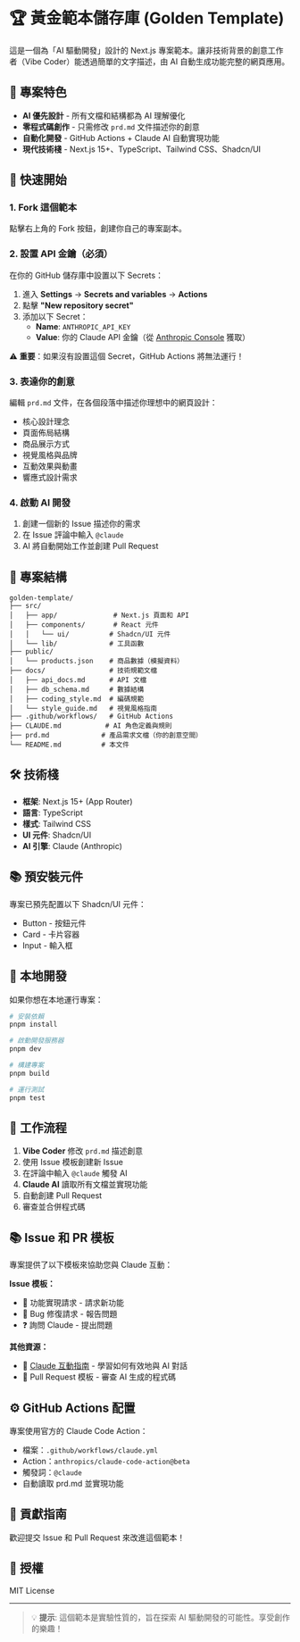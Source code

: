 # 🏆 黃金範本儲存庫 (Golden Template)

這是一個為「AI 驅動開發」設計的 Next.js 專案範本。讓非技術背景的創意工作者（Vibe Coder）能透過簡單的文字描述，由 AI 自動生成功能完整的網頁應用。

## 🎯 專案特色

- **AI 優先設計** - 所有文檔和結構都為 AI 理解優化
- **零程式碼創作** - 只需修改 `prd.md` 文件描述你的創意
- **自動化開發** - GitHub Actions + Claude AI 自動實現功能
- **現代技術棧** - Next.js 15+、TypeScript、Tailwind CSS、Shadcn/UI

## 🚀 快速開始

### 1. Fork 這個範本

點擊右上角的 Fork 按鈕，創建你自己的專案副本。

### 2. 設置 API 金鑰（必須）

在你的 GitHub 儲存庫中設置以下 Secrets：

1. 進入 **Settings** → **Secrets and variables** → **Actions**
2. 點擊 **"New repository secret"**
3. 添加以下 Secret：
   - **Name**: `ANTHROPIC_API_KEY`
   - **Value**: 你的 Claude API 金鑰（從 [Anthropic Console](https://console.anthropic.com/) 獲取）

⚠️ **重要**：如果沒有設置這個 Secret，GitHub Actions 將無法運行！

### 3. 表達你的創意

編輯 `prd.md` 文件，在各個段落中描述你理想中的網頁設計：

- 核心設計理念
- 頁面佈局結構
- 商品展示方式
- 視覺風格與品牌
- 互動效果與動畫
- 響應式設計需求

### 4. 啟動 AI 開發

1. 創建一個新的 Issue 描述你的需求
2. 在 Issue 評論中輸入 `@claude` 
3. AI 將自動開始工作並創建 Pull Request

## 📁 專案結構

```
golden-template/
├── src/
│   ├── app/              # Next.js 頁面和 API
│   ├── components/       # React 元件
│   │   └── ui/          # Shadcn/UI 元件
│   └── lib/             # 工具函數
├── public/              
│   └── products.json    # 商品數據（模擬資料）
├── docs/                # 技術規範文檔
│   ├── api_docs.md      # API 文檔
│   ├── db_schema.md     # 數據結構
│   ├── coding_style.md  # 編碼規範
│   └── style_guide.md   # 視覺風格指南
├── .github/workflows/   # GitHub Actions
├── CLAUDE.md           # AI 角色定義與規則
├── prd.md             # 產品需求文檔（你的創意空間）
└── README.md          # 本文件
```

## 🛠️ 技術棧

- **框架**: Next.js 15+ (App Router)
- **語言**: TypeScript
- **樣式**: Tailwind CSS
- **UI 元件**: Shadcn/UI
- **AI 引擎**: Claude (Anthropic)

## 📚 預安裝元件

專案已預先配置以下 Shadcn/UI 元件：
- Button - 按鈕元件
- Card - 卡片容器
- Input - 輸入框

## 🔧 本地開發

如果你想在本地運行專案：

```bash
# 安裝依賴
pnpm install

# 啟動開發服務器
pnpm dev

# 構建專案
pnpm build

# 運行測試
pnpm test
```

## 📝 工作流程

1. **Vibe Coder** 修改 `prd.md` 描述創意
2. 使用 Issue 模板創建新 Issue
3. 在評論中輸入 `@claude` 觸發 AI
4. **Claude AI** 讀取所有文檔並實現功能
5. 自動創建 Pull Request
6. 審查並合併程式碼

## 📚 Issue 和 PR 模板

專案提供了以下模板來協助您與 Claude 互動：

**Issue 模板：**
- 🎨 功能實現請求 - 請求新功能
- 🐛 Bug 修復請求 - 報告問題
- ❓ 詢問 Claude - 提出問題

**其他資源：**
- 📖 [Claude 互動指南](docs/claude_interaction_guide.md) - 學習如何有效地與 AI 對話
- 📝 Pull Request 模板 - 審查 AI 生成的程式碼

## ⚙️ GitHub Actions 配置

專案使用官方的 Claude Code Action：
- 檔案：`.github/workflows/claude.yml`
- Action：`anthropics/claude-code-action@beta`
- 觸發詞：`@claude`
- 自動讀取 prd.md 並實現功能

## 🤝 貢獻指南

歡迎提交 Issue 和 Pull Request 來改進這個範本！

## 📄 授權

MIT License

---

> 💡 **提示**: 這個範本是實驗性質的，旨在探索 AI 驅動開發的可能性。享受創作的樂趣！